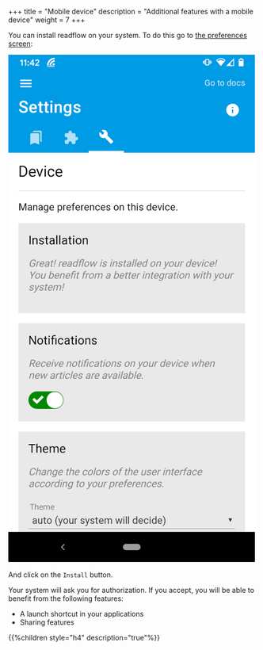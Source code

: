 +++
title = "Mobile device"
description = "Additional features with a mobile device"
weight = 7
+++

You can install readflow on your system.
To do this go to [the preferences screen](https://readflow.app/settings/preferences):

![](images/settings.png)

And click on the `Install` button.

Your system will ask you for authorization.
If you accept, you will be able to benefit from the following features:

- A launch shortcut in your applications
- Sharing features

{{%children style="h4" description="true"%}}
